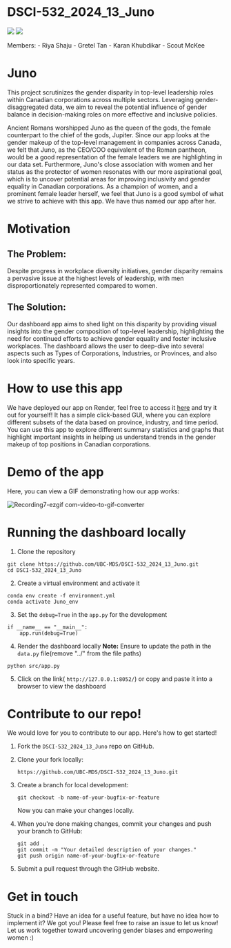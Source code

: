 # DSCI-532_2024_13_Juno

[![](https://img.shields.io/badge/language-Python-blue.svg)](https://www.python.org/downloads/release/python-360/) [![](https://img.shields.io/badge/License-MIT-green.svg)](https://opensource.org/licenses/MIT)

Members: - Riya Shaju - Gretel Tan - Karan Khubdikar - Scout McKee

# Juno

This project scrutinizes the gender disparity in top-level leadership roles within Canadian corporations across multiple sectors. Leveraging gender-disaggregated data, we aim to reveal the potential influence of gender balance in decision-making roles on more effective and inclusive policies.

Ancient Romans worshipped Juno as the queen of the gods, the female counterpart to the chief of the gods, Jupiter. Since our app looks at the gender makeup of the top-level management in companies across Canada, we felt that Juno, as the CEO/COO equivalent of the Roman pantheon, would be a good representation of the female leaders we are highlighting in our data set. Furthermore, Juno's close association with women and her status as the protector of women resonates with our more aspirational goal, which is to uncover potential areas for improving inclusivity and gender equality in Canadian corporations. As a champion of women, and a prominent female leader herself, we feel that Juno is a good symbol of what we strive to achieve with this app. We have thus named our app after her.

# Motivation

## The Problem:

Despite progress in workplace diversity initiatives, gender disparity remains a pervasive issue at the highest levels of leadership, with men disproportionately represented compared to women.

## The Solution:

Our dashboard app aims to shed light on this disparity by providing visual insights into the gender composition of top-level leadership, highlighting the need for continued efforts to achieve gender equality and foster inclusive workplaces. The dashboard allows the user to deep-dive into several aspects such as Types of Corporations, Industries, or Provinces, and also look into specific years.

# How to use this app

We have deployed our app on Render, feel free to access it [here](https://dsci-532-2024-13-juno-aa9o.onrender.com/) and try it out for yourself! It has a simple click-based GUI, where you can explore different subsets of the data based on province, industry, and time period. You can use this app to explore different summary statistics and graphs that highlight important insights in helping us understand trends in the gender makeup of top positions in Canadian corporations.

# Demo of the app

Here, you can view a GIF demonstrating how our app works:

![Recording7-ezgif com-video-to-gif-converter](https://github.com/UBC-MDS/DSCI-532_2024_13_Juno/assets/85408127/a221ea10-83c9-4399-a391-f854f490e0f1)

# Running the dashboard locally

1.  Clone the repository

```         
git clone https://github.com/UBC-MDS/DSCI-532_2024_13_Juno.git
cd DSCI-532_2024_13_Juno
```

2.  Create a virtual environment and activate it

```         
conda env create -f environment.yml
conda activate Juno_env
```

3.  Set the `debug=True` in the `app.py` for the development

```         
if __name__ == "__main__":
    app.run(debug=True)
```

4.  Render the dashboard locally
**Note:** Ensure to update the path in the `data.py` file(remove "../" from the file paths)
```         
python src/app.py
```

5.  Click on the link( `http://127.0.0.1:8052/`) or copy and paste it into a browser to view the dashboard

# Contribute to our repo!

We would love for you to contribute to our app. Here's how to get started!

1.  Fork the `DSCI-532_2024_13_Juno` repo on GitHub.

2.  Clone your fork locally:

    ```         
    https://github.com/UBC-MDS/DSCI-532_2024_13_Juno.git
    ```

3.  Create a branch for local development:

    ```         
    git checkout -b name-of-your-bugfix-or-feature
    ```

    Now you can make your changes locally.

4.  When you're done making changes, commit your changes and push your branch to GitHub:

    ```         
    git add .
    git commit -m "Your detailed description of your changes."
    git push origin name-of-your-bugfix-or-feature
    ```

5.  Submit a pull request through the GitHub website.

# Get in touch

Stuck in a bind? Have an idea for a useful feature, but have no idea how to implement it? We got you! Please feel free to raise an issue to let us know! Let us work together toward uncovering gender biases and empowering women :)
